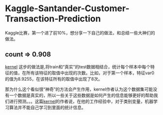 # Kaggle-Santander-Customer-Transaction-Prediction
Kaggle比赛，第一个进了前10%，想分享一下自己的做法，和总结一些大神们的做法。

## count => 0.908
<a href="https://www.kaggle.com/c/santander-customer-transaction-prediction/discussion/88889#latest-512768" taget="打开方式" name="页面锚点名称">kernel</a>
这步的做法是,将train和“真实”的test数据相结合，统计每个样本中每个特征的值，在所有该特征的取值中出现的次数。比如，对于第一个样本，特征var0的值为8.9255，在该特征所有的取值中出现了8次。
  
那为什么这个看似很“神奇”的方法会产生作用，kernel作者认为这个数据集可能没有一个数据是真实的，所以一些关于这些数据是如何产生的信息能够更好的帮助我们进行预测。。。这篇<a href="https://www.kaggle.com/c/santander-customer-transaction-prediction/discussion/87486#latest-511515" taget="打开方式" name="页面锚点名称">kernel</a>的作者说，在他的工作经验中，对于类别变量，机器学习算法并不能自己学习到里面的统计信息。

